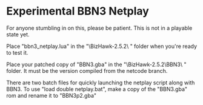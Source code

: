 # Experimental BBN3 Netplay

For anyone stumbling in on this, please be patient. This is not in a playable state yet.


Place "bbn3_netplay.lua" in the "\BizHawk-2.5.2\ " folder when you're ready to test it.

Place your patched copy of "BBN3.gba" in the "\BizHawk-2.5.2\BBN3\ " folder. It must be the version compiled from the netcode branch.

There are two batch files for quickly launching the netplay script along with BBN3. To use "load double netplay.bat", make a copy of the "BBN3.gba" rom and rename it to "BBN3p2.gba"